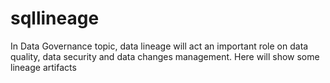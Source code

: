 # sqllineage
In Data Governance topic, data lineage will act an important role on data quality, data security and data changes management. Here will show some lineage artifacts
